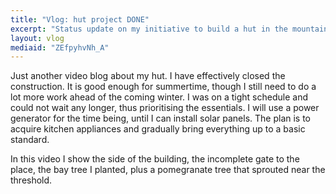 ```yaml
---
title: "Vlog: hut project DONE"
excerpt: "Status update on my initiative to build a hut in the mountains of Cyprus. I finalised the shelter and it is 'good enough' for now."
layout: vlog
mediaid: "ZEfpyhvNh_A"
---
```


Just another video blog about my hut.  I have effectively closed the
construction.  It is good enough for summertime, though I still need
to do a lot more work ahead of the coming winter.  I was on a tight
schedule and could not wait any longer, thus prioritising the
essentials.  I will use a power generator for the time being, until I
can install solar panels.  The plan is to acquire kitchen appliances
and gradually bring everything up to a basic standard.

In this video I show the side of the building, the incomplete gate to
the place, the bay tree I planted, plus a pomegranate tree that
sprouted near the threshold.
